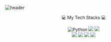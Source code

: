 ![header](https://capsule-render.vercel.app/api?type=wave&color=auto&height=300&section=header&text=Yongyeon%20Kim&fontSize=90)
<div align="center">
   💻 My Tech Stacks 💻 
  
  ![Python](https://img.shields.io/badge/Python-3776AB.svg?style=for-the-badge&logo=Python&logoColor=white)
  <img src="https://img.shields.io/badge/Pytorch-EE4C2C?style=for-the-badge&logo=Pytorch&logoColor=white"/>
  <img src="https://img.shields.io/badge/TensorFlow-FF6F00?style=for-the-badge&logo=Tensorflow&logoColor=white"/> <br/>
  <img src="https://img.shields.io/badge/Docker-2496ED?style=for-the-badge&logo=Docker&logoColor=white"/>
  <img src="https://img.shields.io/badge/Linux-FCC624?style=for-the-badge&logo=Linux&logoColor=white"/>
  <img src="https://img.shields.io/badge/MySQL-4479A1?style=for-the-badge&logo=MySQL&logoColor=white"/>
  <img src="https://img.shields.io/badge/MongoDB-47A248?style=for-the-badge&logo=MongoDB&logoColor=white"/>
</div>
